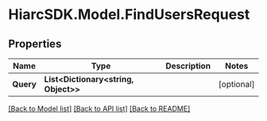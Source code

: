 # HiarcSDK.Model.FindUsersRequest
## Properties

Name | Type | Description | Notes
------------ | ------------- | ------------- | -------------
**Query** | **List&lt;Dictionary&lt;string, Object&gt;&gt;** |  | [optional] 

[[Back to Model list]](../README.md#documentation-for-models) [[Back to API list]](../README.md#documentation-for-api-endpoints) [[Back to README]](../README.md)

